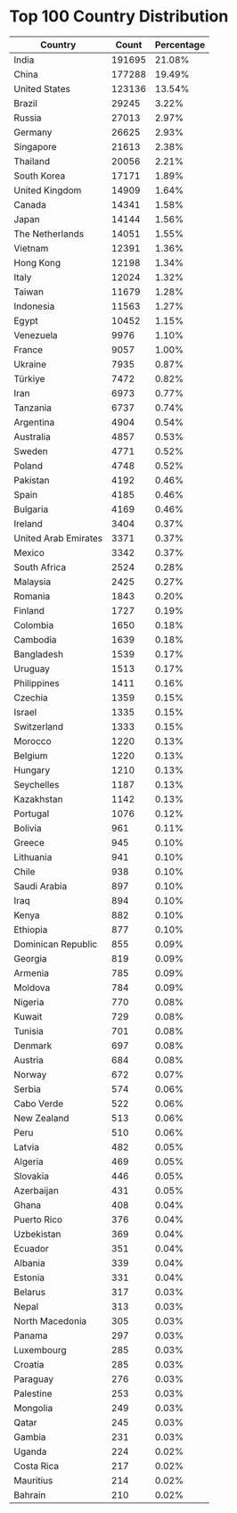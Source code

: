 # Top 100 Country Distribution
| Country | Count | Percentage |
|----|----|----|
| India | 191695 | 21.08% |
| China | 177288 | 19.49% |
| United States | 123136 | 13.54% |
| Brazil | 29245 | 3.22% |
| Russia | 27013 | 2.97% |
| Germany | 26625 | 2.93% |
| Singapore | 21613 | 2.38% |
| Thailand | 20056 | 2.21% |
| South Korea | 17171 | 1.89% |
| United Kingdom | 14909 | 1.64% |
| Canada | 14341 | 1.58% |
| Japan | 14144 | 1.56% |
| The Netherlands | 14051 | 1.55% |
| Vietnam | 12391 | 1.36% |
| Hong Kong | 12198 | 1.34% |
| Italy | 12024 | 1.32% |
| Taiwan | 11679 | 1.28% |
| Indonesia | 11563 | 1.27% |
| Egypt | 10452 | 1.15% |
| Venezuela | 9976 | 1.10% |
| France | 9057 | 1.00% |
| Ukraine | 7935 | 0.87% |
| Türkiye | 7472 | 0.82% |
| Iran | 6973 | 0.77% |
| Tanzania | 6737 | 0.74% |
| Argentina | 4904 | 0.54% |
| Australia | 4857 | 0.53% |
| Sweden | 4771 | 0.52% |
| Poland | 4748 | 0.52% |
| Pakistan | 4192 | 0.46% |
| Spain | 4185 | 0.46% |
| Bulgaria | 4169 | 0.46% |
| Ireland | 3404 | 0.37% |
| United Arab Emirates | 3371 | 0.37% |
| Mexico | 3342 | 0.37% |
| South Africa | 2524 | 0.28% |
| Malaysia | 2425 | 0.27% |
| Romania | 1843 | 0.20% |
| Finland | 1727 | 0.19% |
| Colombia | 1650 | 0.18% |
| Cambodia | 1639 | 0.18% |
| Bangladesh | 1539 | 0.17% |
| Uruguay | 1513 | 0.17% |
| Philippines | 1411 | 0.16% |
| Czechia | 1359 | 0.15% |
| Israel | 1335 | 0.15% |
| Switzerland | 1333 | 0.15% |
| Morocco | 1220 | 0.13% |
| Belgium | 1220 | 0.13% |
| Hungary | 1210 | 0.13% |
| Seychelles | 1187 | 0.13% |
| Kazakhstan | 1142 | 0.13% |
| Portugal | 1076 | 0.12% |
| Bolivia | 961 | 0.11% |
| Greece | 945 | 0.10% |
| Lithuania | 941 | 0.10% |
| Chile | 938 | 0.10% |
| Saudi Arabia | 897 | 0.10% |
| Iraq | 894 | 0.10% |
| Kenya | 882 | 0.10% |
| Ethiopia | 877 | 0.10% |
| Dominican Republic | 855 | 0.09% |
| Georgia | 819 | 0.09% |
| Armenia | 785 | 0.09% |
| Moldova | 784 | 0.09% |
| Nigeria | 770 | 0.08% |
| Kuwait | 729 | 0.08% |
| Tunisia | 701 | 0.08% |
| Denmark | 697 | 0.08% |
| Austria | 684 | 0.08% |
| Norway | 672 | 0.07% |
| Serbia | 574 | 0.06% |
| Cabo Verde | 522 | 0.06% |
| New Zealand | 513 | 0.06% |
| Peru | 510 | 0.06% |
| Latvia | 482 | 0.05% |
| Algeria | 469 | 0.05% |
| Slovakia | 446 | 0.05% |
| Azerbaijan | 431 | 0.05% |
| Ghana | 408 | 0.04% |
| Puerto Rico | 376 | 0.04% |
| Uzbekistan | 369 | 0.04% |
| Ecuador | 351 | 0.04% |
| Albania | 339 | 0.04% |
| Estonia | 331 | 0.04% |
| Belarus | 317 | 0.03% |
| Nepal | 313 | 0.03% |
| North Macedonia | 305 | 0.03% |
| Panama | 297 | 0.03% |
| Luxembourg | 285 | 0.03% |
| Croatia | 285 | 0.03% |
| Paraguay | 276 | 0.03% |
| Palestine | 253 | 0.03% |
| Mongolia | 249 | 0.03% |
| Qatar | 245 | 0.03% |
| Gambia | 231 | 0.03% |
| Uganda | 224 | 0.02% |
| Costa Rica | 217 | 0.02% |
| Mauritius | 214 | 0.02% |
| Bahrain | 210 | 0.02% |
